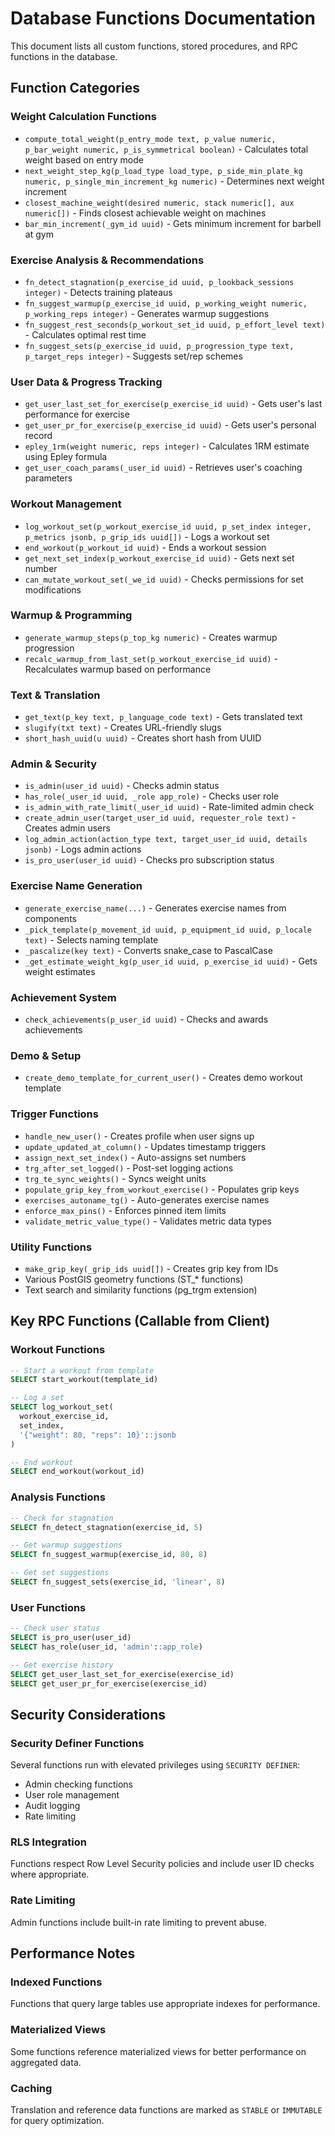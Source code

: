 # Database Functions Documentation

This document lists all custom functions, stored procedures, and RPC functions in the database.

## Function Categories

### Weight Calculation Functions
- `compute_total_weight(p_entry_mode text, p_value numeric, p_bar_weight numeric, p_is_symmetrical boolean)` - Calculates total weight based on entry mode
- `next_weight_step_kg(p_load_type load_type, p_side_min_plate_kg numeric, p_single_min_increment_kg numeric)` - Determines next weight increment
- `closest_machine_weight(desired numeric, stack numeric[], aux numeric[])` - Finds closest achievable weight on machines
- `bar_min_increment(_gym_id uuid)` - Gets minimum increment for barbell at gym

### Exercise Analysis & Recommendations
- `fn_detect_stagnation(p_exercise_id uuid, p_lookback_sessions integer)` - Detects training plateaus
- `fn_suggest_warmup(p_exercise_id uuid, p_working_weight numeric, p_working_reps integer)` - Generates warmup suggestions
- `fn_suggest_rest_seconds(p_workout_set_id uuid, p_effort_level text)` - Calculates optimal rest time
- `fn_suggest_sets(p_exercise_id uuid, p_progression_type text, p_target_reps integer)` - Suggests set/rep schemes

### User Data & Progress Tracking
- `get_user_last_set_for_exercise(p_exercise_id uuid)` - Gets user's last performance for exercise
- `get_user_pr_for_exercise(p_exercise_id uuid)` - Gets user's personal record
- `epley_1rm(weight numeric, reps integer)` - Calculates 1RM estimate using Epley formula
- `get_user_coach_params(_user_id uuid)` - Retrieves user's coaching parameters

### Workout Management
- `log_workout_set(p_workout_exercise_id uuid, p_set_index integer, p_metrics jsonb, p_grip_ids uuid[])` - Logs a workout set
- `end_workout(p_workout_id uuid)` - Ends a workout session
- `get_next_set_index(p_workout_exercise_id uuid)` - Gets next set number
- `can_mutate_workout_set(_we_id uuid)` - Checks permissions for set modifications

### Warmup & Programming
- `generate_warmup_steps(p_top_kg numeric)` - Creates warmup progression
- `recalc_warmup_from_last_set(p_workout_exercise_id uuid)` - Recalculates warmup based on performance

### Text & Translation
- `get_text(p_key text, p_language_code text)` - Gets translated text
- `slugify(txt text)` - Creates URL-friendly slugs
- `short_hash_uuid(u uuid)` - Creates short hash from UUID

### Admin & Security
- `is_admin(user_id uuid)` - Checks admin status
- `has_role(_user_id uuid, _role app_role)` - Checks user role
- `is_admin_with_rate_limit(_user_id uuid)` - Rate-limited admin check
- `create_admin_user(target_user_id uuid, requester_role text)` - Creates admin users
- `log_admin_action(action_type text, target_user_id uuid, details jsonb)` - Logs admin actions
- `is_pro_user(user_id uuid)` - Checks pro subscription status

### Exercise Name Generation
- `generate_exercise_name(...)` - Generates exercise names from components
- `_pick_template(p_movement_id uuid, p_equipment_id uuid, p_locale text)` - Selects naming template
- `_pascalize(key text)` - Converts snake_case to PascalCase
- `_get_estimate_weight_kg(p_user_id uuid, p_exercise_id uuid)` - Gets weight estimates

### Achievement System
- `check_achievements(p_user_id uuid)` - Checks and awards achievements

### Demo & Setup
- `create_demo_template_for_current_user()` - Creates demo workout template

### Trigger Functions
- `handle_new_user()` - Creates profile when user signs up
- `update_updated_at_column()` - Updates timestamp triggers
- `assign_next_set_index()` - Auto-assigns set numbers
- `trg_after_set_logged()` - Post-set logging actions
- `trg_te_sync_weights()` - Syncs weight units
- `populate_grip_key_from_workout_exercise()` - Populates grip keys
- `exercises_autoname_tg()` - Auto-generates exercise names
- `enforce_max_pins()` - Enforces pinned item limits
- `validate_metric_value_type()` - Validates metric data types

### Utility Functions
- `make_grip_key(_grip_ids uuid[])` - Creates grip key from IDs
- Various PostGIS geometry functions (ST_* functions)
- Text search and similarity functions (pg_trgm extension)

## Key RPC Functions (Callable from Client)

### Workout Functions
```sql
-- Start a workout from template
SELECT start_workout(template_id) 

-- Log a set
SELECT log_workout_set(
  workout_exercise_id, 
  set_index, 
  '{"weight": 80, "reps": 10}'::jsonb
)

-- End workout
SELECT end_workout(workout_id)
```

### Analysis Functions
```sql
-- Check for stagnation
SELECT fn_detect_stagnation(exercise_id, 5)

-- Get warmup suggestions
SELECT fn_suggest_warmup(exercise_id, 80, 8)

-- Get set suggestions
SELECT fn_suggest_sets(exercise_id, 'linear', 8)
```

### User Functions
```sql
-- Check user status
SELECT is_pro_user(user_id)
SELECT has_role(user_id, 'admin'::app_role)

-- Get exercise history
SELECT get_user_last_set_for_exercise(exercise_id)
SELECT get_user_pr_for_exercise(exercise_id)
```

## Security Considerations

### Security Definer Functions
Several functions run with elevated privileges using `SECURITY DEFINER`:
- Admin checking functions
- User role management
- Audit logging
- Rate limiting

### RLS Integration
Functions respect Row Level Security policies and include user ID checks where appropriate.

### Rate Limiting
Admin functions include built-in rate limiting to prevent abuse.

## Performance Notes

### Indexed Functions
Functions that query large tables use appropriate indexes for performance.

### Materialized Views
Some functions reference materialized views for better performance on aggregated data.

### Caching
Translation and reference data functions are marked as `STABLE` or `IMMUTABLE` for query optimization.